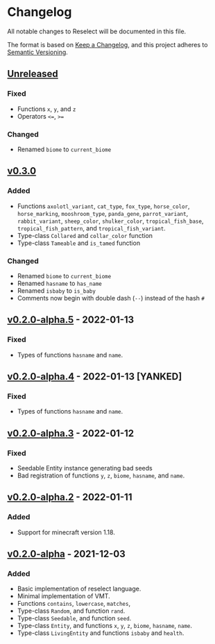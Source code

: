 # Changelog
All notable changes to Reselect will be documented in this file.

The format is based on [Keep a Changelog](https://keepachangelog.com/en/1.0.0/),
and this project adheres to [Semantic Versioning](https://semver.org/spec/v2.0.0.html).

## [Unreleased]
### Fixed
- Functions `x`, `y`, and `z`
- Operators `<=`, `>=`
### Changed
- Renamed `biome` to `current_biome`

## [v0.3.0]
### Added
- Functions `axolotl_variant`, `cat_type`, `fox_type`, `horse_color`,
`horse_marking`, `mooshroom_type`, `panda_gene`, `parrot_variant`,
`rabbit_variant`, `sheep_color`, `shulker_color`, `tropical_fish_base`,
`tropical_fish_pattern`, and `tropical_fish_variant`.
- Type-class `Collared` and `collar_color` function
- Type-class `Tameable` and `is_tamed` function
### Changed
- Renamed `biome` to `current_biome`
- Renamed `hasname` to `has_name`
- Renamed `isbaby` to `is_baby`
- Comments now begin with double dash (`--`) instead of the hash `#`

## [v0.2.0-alpha.5] - 2022-01-13
### Fixed
- Types of functions `hasname` and `name`.

## [v0.2.0-alpha.4] - 2022-01-13 [YANKED]
### Fixed
- Types of functions `hasname` and `name`.

## [v0.2.0-alpha.3] - 2022-01-12
### Fixed
- Seedable Entity instance generating bad seeds
- Bad registration of functions `y`, `z`, `biome`, `hasname`, and `name`.

## [v0.2.0-alpha.2] - 2022-01-11
### Added
- Support for minecraft version 1.18.

## [v0.2.0-alpha] - 2021-12-03
### Added
- Basic implementation of reselect language.
- Minimal implementation of VMT.
- Functions `contains`, `lowercase`, `matches`,
- Type-class `Random`, and function `rand`.
- Type-class `Seedable`, and function `seed`.
- Type-class `Entity`, and functions `x`, `y`, `z`, `biome`, `hasname`,
`name`.
- Type-class `LivingEntity` and functions `isbaby` and `health`.

[Unreleased]: https://github.com/Digifox03/reselect/compare/v0.3.0...HEAD
[v0.3.0]: https://github.com/Digifox03/reselect/compare/v0.2.0-alpha.5...v0.3.0
[v0.2.0-alpha.5]: https://github.com/Digifox03/reselect/compare/v0.2.0-alpha.4...v0.2.0-alpha.5
[v0.2.0-alpha.4]: https://github.com/Digifox03/reselect/compare/v0.2.0-alpha.3...v0.2.0-alpha.4
[v0.2.0-alpha.3]: https://github.com/Digifox03/reselect/compare/v0.2.0-alpha.2...v0.2.0-alpha.3
[v0.2.0-alpha.2]: https://github.com/Digifox03/reselect/compare/v0.2.0-alpha...v0.2.0-alpha.2
[v0.2.0-alpha]: https://github.com/Digifox03/reselect/releases/tag/v0.2.0-alpha
